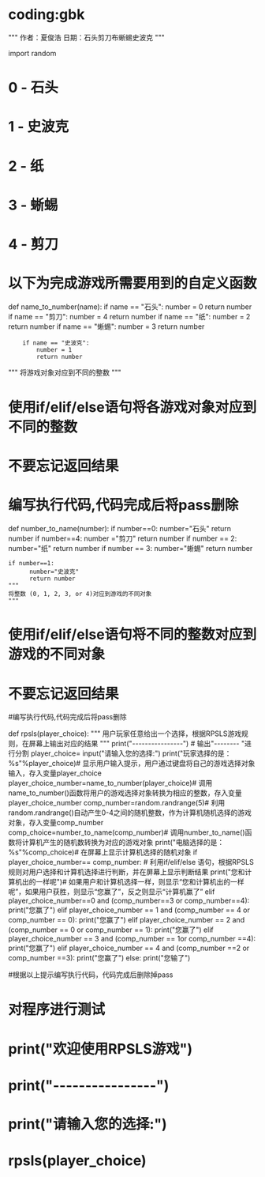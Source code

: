 # coding:gbk
"""
作者：夏俊浩
日期：石头剪刀布蜥蜴史波克
"""

import random
# 0 - 石头
# 1 - 史波克
# 2 - 纸
# 3 - 蜥蜴
# 4 - 剪刀

# 以下为完成游戏所需要用到的自定义函数

def name_to_number(name):
        if name == "石头":
            number = 0
            return number
        if name == "剪刀":
            number = 4
            return number
        if name == "纸":
            number = 2
            return number
        if name == "蜥蜴":
            number = 3
            return number

        if name == "史波克":
            number = 1
            return number
"""
将游戏对象对应到不同的整数
"""
# 使用if/elif/else语句将各游戏对象对应到不同的整数
# 不要忘记返回结果
# 编写执行代码,代码完成后将pass删除
def number_to_name(number):
    if number==0:
       number="石头"
       return number
    if number==4:
          number ="剪刀"
          return number
    if number == 2:
        number="纸"
        return number
    if number == 3:
            number="蜥蜴"
            return number

    if number==1:
          number="史波克"
          return number
    """
    将整数 (0, 1, 2, 3, or 4)对应到游戏的不同对象
    """

# 使用if/elif/else语句将不同的整数对应到游戏的不同对象
# 不要忘记返回结果
#编写执行代码,代码完成后将pass删除

def rpsls(player_choice):
 """
用户玩家任意给出一个选择，根据RPSLS游戏规则，在屏幕上输出对应的结果
 """
print("----------------")   # 输出"-------- "进行分割
player_choice= input("请输入您的选择:")
print("玩家选择的是：%s"%player_choice)# 显示用户输入提示，用户通过键盘将自己的游戏选择对象输入，存入变量player_choice
player_choice_number=name_to_number(player_choice)# 调用name_to_number()函数将用户的游戏选择对象转换为相应的整数，存入变量player_choice_number
comp_number=random.randrange(5)# 利用random.randrange()自动产生0-4之间的随机整数，作为计算机随机选择的游戏对象，存入变量comp_number
comp_choice=number_to_name(comp_number)# 调用number_to_name()函数将计算机产生的随机数转换为对应的游戏对象
print("电脑选择的是：%s"%comp_choice)# 在屏幕上显示计算机选择的随机对象
if player_choice_number== comp_number: # 利用if/elif/else 语句，根据RPSLS规则对用户选择和计算机选择进行判断，并在屏幕上显示判断结果
    print("您和计算机出的一样呢")# 如果用户和计算机选择一样，则显示“您和计算机出的一样呢”，如果用户获胜，则显示“您赢了”，反之则显示“计算机赢了”
elif player_choice_number==0 and (comp_number==3 or comp_number==4):
    print("您赢了")
elif player_choice_number == 1 and (comp_number == 4 or comp_number == 0):
        print("您赢了")
elif player_choice_number == 2 and (comp_number == 0 or comp_number == 1):
            print("您赢了")
elif player_choice_number == 3 and (comp_number == 1or comp_number ==4):
                print("您赢了")
elif player_choice_number == 4 and (comp_number ==2 or comp_number ==3):
                    print("您赢了")
else:
        print("您输了")

#根据以上提示编写执行代码，代码完成后删除掉pass


# 对程序进行测试
# print("欢迎使用RPSLS游戏")
# print("----------------")
# print("请输入您的选择:")

# rpsls(player_choice)



